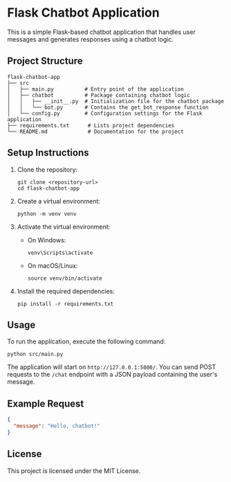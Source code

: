 # Flask Chatbot Application

This is a simple Flask-based chatbot application that handles user messages and generates responses using a chatbot logic.

## Project Structure

```
flask-chatbot-app
├── src
│   ├── main.py          # Entry point of the application
│   ├── chatbot          # Package containing chatbot logic
│   │   ├── __init__.py  # Initialization file for the chatbot package
│   │   └── bot.py       # Contains the get_bot_response function
│   └── config.py        # Configuration settings for the Flask application
├── requirements.txt      # Lists project dependencies
└── README.md             # Documentation for the project
```

## Setup Instructions

1. Clone the repository:
   ```
   git clone <repository-url>
   cd flask-chatbot-app
   ```

2. Create a virtual environment:
   ```
   python -m venv venv
   ```

3. Activate the virtual environment:
   - On Windows:
     ```
     venv\Scripts\activate
     ```
   - On macOS/Linux:
     ```
     source venv/bin/activate
     ```

4. Install the required dependencies:
   ```
   pip install -r requirements.txt
   ```

## Usage

To run the application, execute the following command:

```
python src/main.py
```

The application will start on `http://127.0.0.1:5000/`. You can send POST requests to the `/chat` endpoint with a JSON payload containing the user's message.

## Example Request

```json
{
  "message": "Hello, chatbot!"
}
```

## License

This project is licensed under the MIT License.